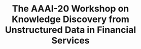 ---
title: "The AAAI-20 Workshop on Knowledge Discovery from Unstructured Data in Financial Services"
layout: splash
permalink: /fake
header:
  overlay_image: "/assets/images/home_splash_nyc.png"
  #caption: 'Photo by <a href="me">me</a> on <a href="me">me</a>'
excerpt: "<br/><br/>"
---